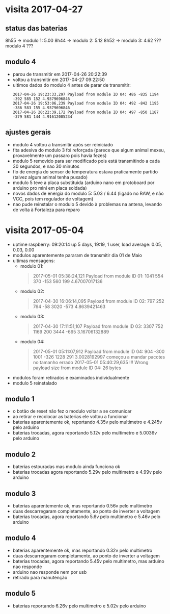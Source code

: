 # visita 2017-04-27
## status das baterias
8h55 -> modulo 1: 5.00
8h44 -> modulo 2: 5.12
8h52 -> modulo 3: 4.62
??? modulo 4 ???

## modulo 4
- parou de transmitir em 2017-04-26 20:22:39
- voltou a transmitir em 2017-04-27 09:22:50
- ultimos dados do modulo 4 antes de parar de transmitir:
  ```
  2017-04-26 19:23:33,297 Payload from module ID 04: 486 -835 1194 -392 585 152 4.9379696846
  2017-04-26 19:53:06,239 Payload from module ID 04: 492 -842 1195 -386 583 155 4.9379696846
  2017-04-26 20:22:39,172 Payload from module ID 04: 497 -850 1187 -379 581 144 4.91612005234
  ```

## ajustes gerais
- modulo 4 voltou a transmitir após ser reiniciado
- fita adesiva do modulo 3 foi reforçada (parece que algum animal mexeu, provavelmente um passaro pois havia fezes)
- modulo 5 removido para ser modificado pois está transmitindo a cada 30 segundos, e nao 30 minutos
- fio de energia do sensor de temperatura estava praticamente partido (talvez algum animal tenha puxado)
- modulo 5 teve a placa substituida (arduino nano em protoboard por arduino pro mini em placa soldada)
- novos dados de energia do modulo 5: 5.03 / 6.44 (ligado no RAW, e não VCC, pois tem regulador de voltagem)
- nao pude reinstalar o modulo 5 devido à problemas na antena, levando de volta à Fortaleza para reparo

# visita 2017-05-04
- uptime raspberry: 09:20:14 up 5 days, 19:19,  1 user,  load average: 0.05, 0.03, 0.00
- modulos aparentemente pararam de transmitir dia 01 de Maio
- ultimas mensagens:
  + modulo 01: 
    > 2017-05-01 05:38:24,121 Payload from module ID 01: 1041 554 370 -153 560 199 4.67007017136
  + modulo 02: 
    > 2017-04-30 16:06:14,095 Payload from module ID 02: 797 252 764 -58 3020 -573 4.8639421463
  + modulo 03:
    > 2017-04-30 17:11:51,107 Payload from module ID 03: 3307 752 1169 200 3444 -665 3.16706132889
  + modulo 04: 
    > 2017-05-01 05:11:07,912 Payload from module ID 04: 904 -300 1001 -326 1228 291 3.0028192997
    > começou a mandar pacotes no tamanho errado
    > 2017-05-01 05:40:29,635 !!! Wrong payload size from module ID 04: 26 bytes
- modulos foram retirados e examinados individualmente
- modulo 5 reinstalado

## modulo 1
- o botão de reset não fez o modulo voltar a se comunicar
- ao retirar e recolocar as baterias ele voltou a funcionar
- baterias aparentemente ok, reportando 4.35v pelo multimetro e 4.245v pelo arduino
- baterias trocadas, agora reportando 5.12v pelo multimetro e 5.0036v pelo arduino

## modulo 2
- baterias estouradas mas modulo ainda funciona ok
- baterias trocadas agora reportando 5.29v pelo multimetro e 4.99v pelo arduino

## modulo 3
- baterias aparentemente ok, mas reportando 0.56v pelo multimetro
- duas descarregaram completamente, ao ponto de inverter a voltagem
- baterias trocadas, agora reportando 5.6v pelo multimetro e 5.46v pelo arduino

## modulo 4
- baterias aparentemente ok, mas reportando 0.32v pelo multimetro
- duas descarregaram completamente, ao ponto de inverter a voltagem
- baterias trocadas, agora reportando 5.45v pelo multimetro, mas arduino nao responde
- arduino nao responde nem por usb
- retirado para manutenção

## modulo 5
- baterias reportando 6.26v pelo multimetro e 5.02v pelo arduino
